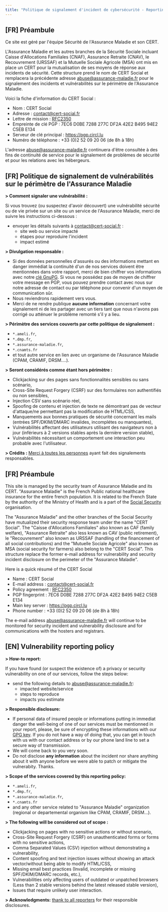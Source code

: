```yaml
---
title: "Politique de signalement d'incident de cybersécurité - Reporting Policy for Security Incident"
---
```


## [FR] Préambule

Ce site est géré par l'équipe Sécurité de l'Assurance Maladie et son CERT.

L'Assurance Maladie et les autres branches de la Sécurité Sociale incluant Caisse d'Allocations Familiales (CNAF), Assurance Retraite (CNAV), le Recouvrement (URSSAF) et la Mutuelle Sociale Agricole (MSA) ont mis en place un CERT pour la mutualisation de ses moyens de réponse aux incidents de sécurité. Cette structure prend le nom de CERT Social et remplacera la précédente adresse abuse@assurance-maladie.fr pour le signalement des incidents et vulnérabilités sur le périmètre de l'Assurance Maladie.

Voici la fiche d'information du CERT Social :
- Nom : CERT Social
- Adresse : contact@cert-social.fr
- Lettre de mission : [RFC2350](https://github.com/AssuranceMaladieSec/abuse/blob/master/CERTSocial-RFC2350.pdf)
- Empreinte de clé PGP : 7EC6 D0BE 7288 277C DF2A 42E2 B495 94E2 C5EB E134
- Serveur de clé principal : https://pgp.circl.lu
- Numéro de téléphone : +33 (0)2 52 09 20 06 (de 8h à 18h)

L'adresse abuse@assurance-maladie.fr continuera d'être consultée à des fins de continuité de service pour le signalement de problèmes de sécurité et pour les relations avec les hébergeurs.

## [FR] Politique de signalement de vulnérabilités sur le périmètre de l'Assurance Maladie

**> Comment signaler une vulnérabilité :** 

Si vous trouvez (ou suspectez d'avoir découvert) une vulnérabilité sécurité ou de vie privée sur un site ou un service de l'Assurance Maladie, merci de suivre les instructions ci-dessous :

- envoyer les détails suivants à [contact@cert-social.fr](mailto:contact@cert-social.fr) :
  - site web ou service impacté
  - étapes pour reproduire l'incident
  - impact estimé

**> Divulgation responsable :** 
- Si des données personnelles d'assurés ou des informations mettant en danger immédiat la continuité d'un de nos services doivent être mentionnées dans votre rapport, merci de bien chiffrer vos informations avec notre [clé GnuPG](https://github.com/AssuranceMaladieSec/abuse/blob/master/certsocial-gpg-public-key.txt). Si vous ne possédez pas de moyen de chiffrer votre message en PGP, vous pouvez prendre contact avec nous sur notre adresse de contact ou par téléphone pour convenir d'un moyen de communication sûr.  
- Nous reviendrons rapidement vers vous. 
- Merci de ne rendre publique **aucune information** concernant votre signalement ni de les partager avec un tiers tant que nous n'avons pas corrigé ou atténuer le problème remonté s'il y a lieu. 

**> Périmètre des services couverts par cette politique de signalement :** 
- `*.ameli.fr`,
- `*.dmp.fr`,
- `*.assurance-maladie.fr`,
-  `*.cnamts.fr`
- et tout autre service en lien avec un organisme de l'Assurance Maladie (CPAM, CRAMIF, DRSM....).

**> Seront considérés comme étant hors périmètre :** 
- Clickjacking sur des pages sans fonctionnalités sensibles ou sans scénario,
- Cross-Site Request Forgery (CSRF) sur des formulaires non authentifiés ou non sensibles,
- Injection CSV sans scénario réel,
- Spoofing de contenu et injection de texte ne démontrant pas de vecteur d'attaque/ne permettant pas la modification de HTML/CSS,
- Manquements aux bonnes pratiques de sécurité concernant les mails (entrées SPF/DKIM/DMARC invalides, incomplétes ou manquantes),
- Vulnérabilités affectant des utilisateurs utilisant des navigateurs non à jour (inférieurs à 2 versions stables après la dernière version stable),
- Vulnérabilités nécessitant un comportement une interaction peu probable avec l'utilisateur.

**> Crédits :** [Merci à toutes les personnes](/abuse/thanks/) ayant fait des signalements responsables.

## [FR] Préambule

This site is managed by the security team of Assurance Maladie and its CERT.
"Assurance Maladie" is the French Public national healthcare insurance for the entire french population. It is related to the French State by the authority of the Ministry of Health and is a part of the [Social Security](https://www.securite-sociale.fr/accueil) organisation.

The "Assurance Maladie" and the other branches of the Social Security have mutualized their security response team under the name "CERT Social". The "Caisse d'Allocations Familiales" also known as CAF (family welfare), "Assurance Retraite" also less known as CAV (public retirement), le "Recouvrement" also known as URSSAF (handling of the financement of all social contributions) and the "Mutuelle Sociale Agricole" also known as MSA (social security for farmers) also belong to the "CERT Social". This structure replace the former e-mail address for vulnerability and security incident disclosure on the perimeter of the "Assurance Maladie".  

Here is a quick résumé of the CERT Social
- Name : CERT Social
- E-mail address : contact@cert-social.fr
- Policy agreement : [RFC2350](https://github.com/AssuranceMaladieSec/abuse/blob/master/CERTSocial-RFC2350.pdf)
- PGP fingerprint : 7EC6 D0BE 7288 277C DF2A 42E2 B495 94E2 C5EB E134
- Main key server : https://pgp.circl.lu
- Phone number : +33 (0)2 52 09 20 06 (de 8h à 18h)

The e-mail address abuse@assurance-maladie.fr will continue to be monitored for security incident and vulnerability disclosure and for communications with the hosters and registrars.

## [EN] Vulnerability reporting policy 

**> How-to report:**

If you have found (or suspect the existence of) a privacy or security vulnerability on one of our services, follow the steps below: 

- send the following details to [abuse@assurance-maladie.fr](mailto:contact@cert-social.fr):
  - impacted website/service
  - steps to reproduce
  - impacts you estimate 

**> Responsible disclosure:** 
- If personal data of insured people or informations putting in immediat danger the well-being of one of our services must be mentionned in your report, please, be sure of encrypting these informations with our [GPG key](https://github.com/AssuranceMaladieSec/abuse/blob/master/certsocial-gpg-public-key.txt). If you do not have a way of doing that, you can get in touch with us with our contact address or by our phone land line to set a secure way of transmission.  
- We will come back to you very soon.
- Do not disclose **any information** about the incident nor share anything about it with anyone before we were able to patch or mitigate the vulnerabity. Thanks.

**> Scope of the services covered by this reporting policy:** 
- `*.ameli.fr`, 
- `*.dmp.fr`, 
- `*.assurance-maladie.fr`,
-  `*.cnamts.fr`
- and any other service related to "Assurance Maladie" organization (regional or departemental organism like CPAM, CRAMIF, DRSM...).

**> The following will be considered out of scope :** 
- Clickjacking on pages with no sensitive actions or without scenario,
- Cross-Site Request Forgery (CSRF) on unauthenticated forms or forms with no sensitive actions,
- Comma Separated Values (CSV) injection without demonstrating a vulnerability,
- Content spoofing and text injection issues without showing an attack vector/without being able to modify HTML/CSS,
- Missing email best practices (Invalid, incomplete or missing SPF/DKIM/DMARC records, etc.),
- Vulnerabilities only affecting users of outdated or unpatched browsers (Less than 2 stable versions behind the latest released stable version),
- Issues that require unlikely user interaction.

**> Acknowledgments:** [thank to all reporters](/abuse/thanks/) for their responsible disclosures.
